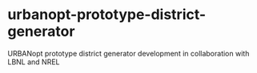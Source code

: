 # urbanopt-prototype-district-generator
URBANopt prototype district generator development in collaboration with LBNL and NREL
